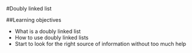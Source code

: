 #Doubly linked list

##Learning objectives

 - What is a doubly linked list
 - How to use doubly linked lists
 - Start to look for the right source of information without too much help
